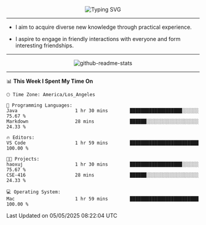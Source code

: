 <p align="center">
  <img src="https://readme-typing-svg.demolab.com?font=Fira+Code&weight=500&size=32&duration=2500&pause=1600&center=true&vCenter=true&random=false&width=1024&height=64&lines=Hi+there+%F0%9F%91%8B;I'm+delighted+you+could+make+it+here+%F0%9F%8E%89;I'm+Harry%2C+a+college+student+still+finding+my+way" alt="Typing SVG" />
</p>


---


- I aim to acquire diverse new knowledge through practical experience.

- I aspire to engage in friendly interactions with everyone and form interesting friendships.


---


<p align="center">
  <img src="https://github-readme-stats.vercel.app/api?username=Harry-Jing&show_icons=true" alt="github-readme-stats"/>
</p>


---

<!--START_SECTION:waka-->
📊 **This Week I Spent My Time On** 

```text
🕑︎ Time Zone: America/Los_Angeles

💬 Programming Languages: 
Java                     1 hr 30 mins        ███████████████████░░░░░░   75.67 % 
Markdown                 28 mins             ██████░░░░░░░░░░░░░░░░░░░   24.33 % 

🔥 Editors: 
VS Code                  1 hr 59 mins        █████████████████████████   100.00 % 

🐱‍💻 Projects: 
haoxuj                   1 hr 30 mins        ███████████████████░░░░░░   75.67 % 
CSE-416                  28 mins             ██████░░░░░░░░░░░░░░░░░░░   24.33 % 

💻 Operating System: 
Mac                      1 hr 59 mins        █████████████████████████   100.00 % 
```


 Last Updated on 05/05/2025 08:22:04 UTC
<!--END_SECTION:waka-->
